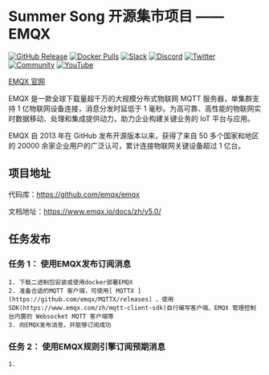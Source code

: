 # Summer Song 开源集市项目 —— EMQX

[![GitHub Release](https://img.shields.io/github/release/emqx/emqx?color=brightgreen&label=Release)](https://github.com/emqx/emqx/releases)
[![Docker Pulls](https://img.shields.io/docker/pulls/emqx/emqx?label=Docker%20Pulls)](https://hub.docker.com/r/emqx/emqx)
[![Slack](https://img.shields.io/badge/Slack-EMQ-39AE85?logo=slack)](https://slack-invite.emqx.io/)
[![Discord](https://img.shields.io/discord/931086341838622751?label=Discord&logo=discord)](https://discord.gg/xYGf3fQnES)
[![Twitter](https://img.shields.io/badge/Twitter-EMQ-1DA1F2?logo=twitter)](https://twitter.com/EMQTech)
[![Community](https://img.shields.io/badge/Community-EMQX-yellow)](https://askemq.com)
[![YouTube](https://img.shields.io/badge/Subscribe-EMQ%20中文-FF0000?logo=youtube)](https://www.youtube.com/channel/UCir_r04HIsLjf2qqyZ4A8Cg)

[EMQX 官网](https://emqx.io/zh)

EMQX 是一款全球下载量超千万的大规模分布式物联网 MQTT 服务器，单集群支持 1 亿物联网设备连接，消息分发时延低于 1 毫秒。为高可靠、高性能的物联网实时数据移动、处理和集成提供动力，助力企业构建关键业务的 IoT 平台与应用。

EMQX 自 2013 年在 GitHub 发布开源版本以来，获得了来自 50 多个国家和地区的 20000 余家企业用户的广泛认可，累计连接物联网关键设备超过 1 亿台。

## 项目地址

代码库：https://github.com/emqx/emqx

文档地址：https://www.emqx.io/docs/zh/v5.0/

## 任务发布

### 任务 1： 使用EMQX发布订阅消息

    1. 下载二进制包安装或使用docker部署EMQX
    2. 准备合适的MQTT 客户端，可使用[ MQTTX ](https://github.com/emqx/MQTTX/releases) 、使用SDK(https://www.emqx.com/zh/mqtt-client-sdk)自行编写客户端、EMQX 管理控制台内置的 Websocket MQTT 客户端等
    3. 向EMQX发布消息，并能够订阅成功

### 任务 2： 使用EMQX规则引擎订阅预期消息

    1. 